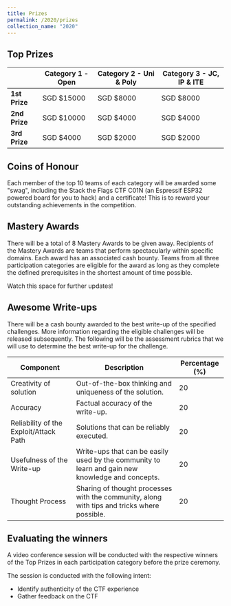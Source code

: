 ```yaml
---
title: Prizes
permalink: /2020/prizes
collection_name: "2020"
---
```


## Top Prizes

 &nbsp; | Category 1 - Open | Category 2 - Uni & Poly | Category 3 - JC, IP & ITE
---|---|---|---
**1st Prize** | SGD $15000 | SGD $8000 | SGD $8000
**2nd Prize** | SGD $10000 | SGD $4000 | SGD $4000
**3rd Prize** | SGD $4000 | SGD $2000 | SGD $2000

## Coins of Honour

Each member of the top 10 teams of each category will be awarded some "swag", including the Stack the Flags CTF C01N (an Espressif ESP32 powered board for you to hack) and a certificate!
This is to reward your outstanding achievements in the competition.

## Mastery Awards

There will be a total of 8 Mastery Awards to be given away. 
Recipients of the Mastery Awards are teams that perform spectacularly within specific domains. 
Each award has an associated cash bounty. 
Teams from all three participation categories are eligible for the award as long as they complete the defined prerequisites in the shortest amount of time possible. 

Watch this space for further updates!

## Awesome Write-ups

There will be a cash bounty awarded to the best write-up of the specified challenges.
More information regarding the eligible challenges will be released subsequently. 
The following will be the assessment rubrics that we will use to determine the best write-up for the challenge.

Component | Description | Percentage (%)
---|---|---
Creativity of solution | Out-of-the-box thinking and uniqueness of the solution. | 20
Accuracy | Factual accuracy of the write-up. | 20
Reliability of the Exploit/Attack Path | Solutions that can be reliably executed.  | 20
Usefulness of the Write-up | Write-ups that can be easily used by the community to learn and gain new knowledge and concepts. | 20
Thought Process | Sharing of thought processes with the community, along with tips and tricks where possible. | 20

## Evaluating the winners

A video conference session will be conducted with the respective winners of the Top Prizes in each participation category before the prize ceremony.

The session is conducted with the following intent:
* Identify authenticity of the CTF experience
* Gather feedback on the CTF